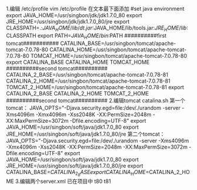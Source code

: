 1.编辑 /etc/profile
vim /etc/profile
在文本最下面添加
#set java environment
export JAVA_HOME=/usr/singbon/jdk/jdk1.7.0_80
export JRE_HOME=/usr/singbon/jdk/jdk1.7.0_80/jre
export CLASSPATH=.:$JAVA_HOME/lib/dt.jar:$JAVA_HOME/lib/tools.jar:$JRE_HOME/lib:$CLASSPATH
export PATH=$JAVA_HOME/bin:$PATH
##########first tomcat###########
CATALINA_BASE=/usr/singbon/tomcat/apache-tomcat-7.0.78-80
CATALINA_HOME=/usr/singbon/tomcat/apache-tomcat-7.0.78-80
TOMCAT_HOME=/usr/singbon/tomcat/apache-tomcat-7.0.78-80
export CATALINA_BASE CATALINA_HOME TOMCAT_HOME
##########second tomcat##########
CATALINA_2_BASE=/usr/singbon/tomcat/apache-tomcat-7.0.78-81
CATALINA_2_HOME=/usr/singbon/tomcat/apache-tomcat-7.0.78-81
TOMCAT_2_HOME=/usr/singbon/tomcat/apache-tomcat-7.0.78-81
export CATALINA_2_BASE CATALINA_2_HOME TOMCAT_2_HOME
##########second tomcat##########
2.编辑tomcat catalina.sh
第一个tomcat：
JAVA_OPTS="-Djava.security.egd=file:/dev/./urandom -server -Xms4096m -Xmx4096m -Xss2048K -XX:PermSize=2048m -XX:MaxPermSize=3072m -Dfile.encoding=UTF-8"
export JAVA_HOME=/usr/singbon/soft/java/jdk1.7.0_80
export JRE_HOME=/usr/singbon/soft/java/jdk1.7.0_80/jre
第二个tomcat：
JAVA_OPTS="-Djava.security.egd=file:/dev/./urandom -server -Xms4096m -Xmx4096m -Xss2048K -XX:PermSize=2048m -XX:MaxPermSize=3072m -Dfile.encoding=UTF-8"
export JAVA_HOME=/usr/singbon/soft/java/jdk1.7.0_80
export JRE_HOME=/usr/singbon/soft/java/jdk1.7.0_80/jre
export CATALINA_BASE=$CATALINA_2_BASE
export CATALINA_HOME=$CATALINA_2_HOME
3.编辑两个server.xml
已在项目中 t80 t81